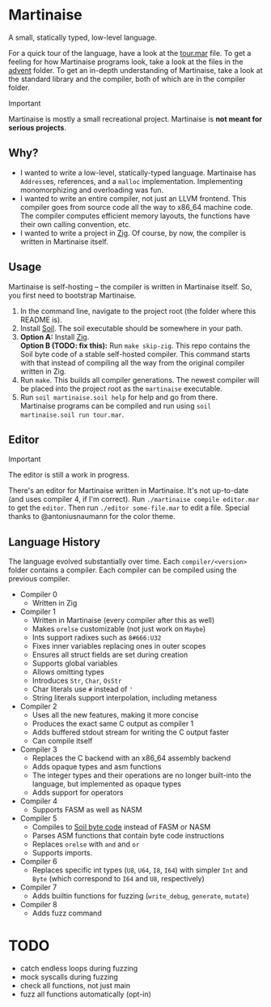 # Martinaise

A small, statically typed, low-level language.

For a quick tour of the language, have a look at the [tour.mar](tour.mar) file.
To get a feeling for how Martinaise programs look, take a look at the files in the [advent](advent/) folder.
To get an in-depth understanding of Martinaise, take a look at the standard library and the compiler, both of which are in the compiler folder.

> [!IMPORTANT]
> Martinaise is mostly a small recreational project.
> Martinaise is **not meant for serious projects**.

## Why?

- I wanted to write a low-level, statically-typed language.
  Martinaise has `Address`es, references, and a `malloc` implementation.
  Implementing monomorphizing and overloading was fun.
- I wanted to write an entire compiler, not just an LLVM frontend.
  This compiler goes from source code all the way to x86_64 machine code.
  The compiler computes efficient memory layouts, the functions have their own calling convention, etc.
- I wanted to write a project in [Zig](https://ziglang.org).
  Of course, by now, the compiler is written in Martinaise itself.

## Usage

Martinaise is self-hosting – the compiler is written in Martinaise itself.
So, you first need to bootstrap Martinaise.

1. In the command line, navigate to the project root (the folder where this README is).
2. Install [Soil](https://github.com/MarcelGarus/soil).
   The soil executable should be somewhere in your path.
3. **Option A:** Install [Zig](https://ziglang.org).  
   **Option B (TODO: fix this):** Run `make skip-zig`.
   This repo contains the Soil byte code of a stable self-hosted compiler.
   This command starts with that instead of compiling all the way from the original compiler written in Zig.
4. Run `make`. This builds all compiler generations. The newest compiler will be placed into the project root as the `martinaise` executable.
5. Run `soil martinaise.soil help` for help and go from there.  
   Martinaise programs can be compiled and run using `soil martinaise.soil run tour.mar`.

## Editor

> [!IMPORTANT]
> The editor is still a work in progress.

There's an editor for Martinaise written in Martinaise.
It's not up-to-date (and uses compiler 4, if I'm correct).
Run `./martinaise compile editor.mar` to get the `editor`.
Then run `./editor some-file.mar` to edit a file.
Special thanks to @antoniusnaumann for the color theme.

## Language History

The language evolved substantially over time.
Each `compiler/<version>` folder contains a compiler.
Each compiler can be compiled using the previous compiler.

- Compiler 0
  - Written in Zig
- Compiler 1
  - Written in Martinaise (every compiler after this as well)
  - Makes `orelse` customizable (not just work on `Maybe`)
  - Ints support radixes such as `8#666:U32`
  - Fixes inner variables replacing ones in outer scopes
  - Ensures all struct fields are set during creation
  - Supports global variables
  - Allows omitting types
  - Introduces `Str`, `Char`, `OsStr`
  - Char literals use `#` instead of `'`
  - String literals support interpolation, including metaness
- Compiler 2
  - Uses all the new features, making it more concise
  - Produces the exact same C output as compiler 1
  - Adds buffered stdout stream for writing the C output faster
  - Can compile itself
- Compiler 3
  - Replaces the C backend with an x86_64 assembly backend
  - Adds opaque types and asm functions
  - The integer types and their operations are no longer built-into the language, but implemented as opaque types
  - Adds support for operators
- Compiler 4
  - Supports FASM as well as NASM
- Compiler 5
  - Compiles to [Soil byte code](https://github.com/MarcelGarus/soil) instead of FASM or NASM
  - Parses ASM functions that contain byte code instructions
  - Replaces `orelse` with `and` and `or`
  - Supports imports.
- Compiler 6
  - Replaces specific int types (`U8`, `U64`, `I8`, `I64`) with simpler `Int` and `Byte` (which correspond to `I64` and `U8`, respectively)
- Compiler 7
  - Adds builtin functions for fuzzing (`write_debug`, `generate`, `mutate`)
- Compiler 8
  - Adds fuzz command

# TODO

- catch endless loops during fuzzing
- mock syscalls during fuzzing
- check all functions, not just main
- fuzz all functions automatically (opt-in)
